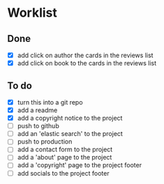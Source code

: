 # Worklist

## Done

- [x] add click on author the cards in the reviews list
- [x] add click on book to the cards in the reviews list

## To do

- [x] turn this into a git repo
- [x] add a readme
- [x] add a copyright notice to the project
- [ ] push to github
- [ ] add an 'elastic search' to the project
- [ ] push to production
- [ ] add a contact form to the project
- [ ] add a 'about' page to the project
- [ ] add a 'copyright' page to the project footer
- [ ] add socials to the project footer
